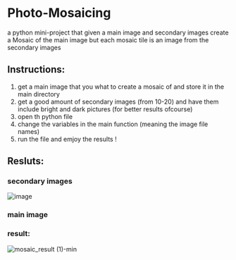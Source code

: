 # Photo-Mosaicing
a python mini-project that given a main image and secondary images create a Mosaic of the main image but each mosaic tile is an image from the secondary images
## Instructions:
1) get a main image that you what to create a mosaic of and store it in the main directory
2) get a good amount of secondary images (from 10-20) and have them include bright and dark pictures (for better results ofcourse)
3) open th python file
4) change the variables in the main function (meaning the  image file names)
5) run the file and emjoy the results !
## Resluts:
### secondary images
![image](https://github.com/Ramkh9/Photo-Mosaicing/assets/93797539/7e0e5337-32b4-41a9-a26e-e7f75a47bc4f)
### main image
### result:

![mosaic_result (1)-min](https://github.com/Ramkh9/Photo-Mosaicing/assets/93797539/27e34e29-365a-4c56-9b29-47c750089136)
